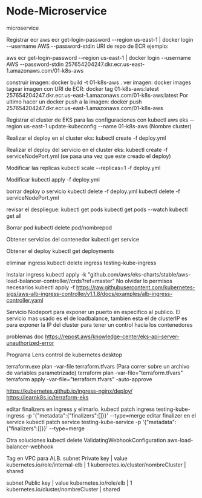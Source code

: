 # Node-Microservice
microservice

Registrar ecr
aws ecr get-login-password --region us-east-1 | docker login --username AWS --password-stdin URI de repo de ECR ejemplo:

aws ecr get-login-password --region us-east-1 | docker login --username AWS --password-stdin 257654204247.dkr.ecr.us-east-1.amazonaws.com/01-k8s-aws

construir imagen: docker build -t 01-k8s-aws .
ver imagen: docker images
tagear imagen con URI de ECR: docker tag 01-k8s-aws:latest 257654204247.dkr.ecr.us-east-1.amazonaws.com/01-k8s-aws:latest
Por ultimo hacer un docker push a la imagen: docker push 257654204247.dkr.ecr.us-east-1.amazonaws.com/01-k8s-aws

Registrar el cluster de EKS para las configuraciones con kubectl
aws eks --region us-east-1 update-kubeconfig --name 01-k8s-aws (Nombre cluster)

Realizar el deploy en el cluster eks:
kubectl create -f deploy.yml 

Realizar el deploy del servicio en el cluster eks:
kubectl create -f serviceNodePort.yml  (se pasa una vez que este creado el deploy)

Modificar las replicas
kubectl scale --replicas=1 -f deploy.yml

Modificar
kubectl apply -f deploy.yml

borrar deploy o servicio
kubectl delete -f deploy.yml
kubectl delete -f serviceNodePort.yml

revisar el despliegue:
kubectl get pods
kubectl get pods --watch
kubectl get all

Borrar pod
kubectl delete pod/nombrepod

Obtener servicios del contenedor
kubectl get service

Obtener el deploy
kubectl get deployments

eliminar ingress
kubectl delete ingress testing-kube-ingress


Instalar ingress
kubectl apply -k "github.com/aws/eks-charts/stable/aws-load-balancer-controller//crds?ref=master"
No olvidar lo permisos necesarios
kubectl apply -f https://raw.githubusercontent.com/kubernetes-sigs/aws-alb-ingress-controller/v1.1.8/docs/examples/alb-ingress-controller.yaml


Servicio Nodeport para exponer un puerto en especifico al publico.
El servicio mas usado es el de loadbalance, tambien esta el de clusterIP es para  exponer la IP del cluster para tener un control hacia los contenedores


problemas doc
https://repost.aws/knowledge-center/eks-api-server-unauthorized-error

Programa Lens control de kubernetes desktop

terraform.exe plan -var-file terraform.tfvars (Para correr sobre un archivo de variables parametrizado)
terraform plan -var-file="terraform.tfvars"
terraform apply -var-file="terraform.tfvars" -auto-approve

https://kubernetes.github.io/ingress-nginx/deploy/
https://learnk8s.io/terraform-eks

editar finalizers en ingress y elimarlo.
kubectl patch ingress testing-kube-ingress -p '{"metadata":{"finalizers":[]}}' --type=merge 
editar finalizer en el service
kubectl patch service testing-kube-service -p '{"metadata":{"finalizers":[]}}' --type=merge

Otra soluciones
kubectl delete ValidatingWebhookConfiguration aws-load-balancer-webhook

Tag en VPC para ALB.
subnet Private
key                                 | value
kubernetes.io/role/internal-elb     | 1
kubernetes.io/cluster/nombreCluster | shared

subnet Public
key                                 | value
kubernetes.io/role/elb              | 1
kubernetes.io/cluster/nombreCluster | shared